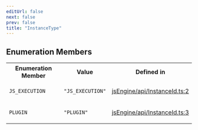 ```yaml
---
editUrl: false
next: false
prev: false
title: "InstanceType"
---
```


## Enumeration Members

<table>
<tr>
<th>Enumeration Member</th>
<th>Value</th>
<th>Defined in</th>
</tr>
<tr>
<td>

`JS_EXECUTION`

</td>
<td>

`"JS_EXECUTION"`

</td>
<td>

[jsEngine/api/InstanceId.ts:2](https://github.com/mProjectsCode/obsidian-js-engine-plugin/blob/10197bef1eb83a7d7334445d888ca7cb0cfc5bff/jsEngine/api/InstanceId.ts#L2)

</td>
</tr>
<tr>
<td>

`PLUGIN`

</td>
<td>

`"PLUGIN"`

</td>
<td>

[jsEngine/api/InstanceId.ts:3](https://github.com/mProjectsCode/obsidian-js-engine-plugin/blob/10197bef1eb83a7d7334445d888ca7cb0cfc5bff/jsEngine/api/InstanceId.ts#L3)

</td>
</tr>
</table>
